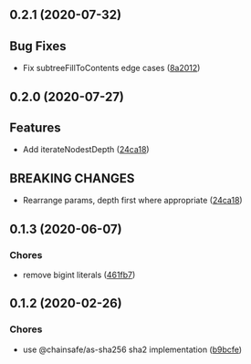 ## 0.2.1 (2020-07-32)

## Bug Fixes

* Fix subtreeFillToContents edge cases ([8a2012](https://github.com/persistent-merkle-tree/commit/8a2012))

## 0.2.0 (2020-07-27)

## Features

* Add iterateNodestDepth ([24ca18](https://github.com/persistent-merkle-tree/commit/24ca18))

## BREAKING CHANGES

* Rearrange params, depth first where appropriate ([24ca18](https://github.com/persistent-merkle-tree/commit/24ca18))

## 0.1.3 (2020-06-07)

### Chores

* remove bigint literals ([461fb7](https://github.com/persistent-merkle-tree/commit/461fb7))

## 0.1.2 (2020-02-26)

### Chores

* use @chainsafe/as-sha256 sha2 implementation ([b9bcfe](https://github.com/persistent-merkle-tree/commit/b9bcfe))
